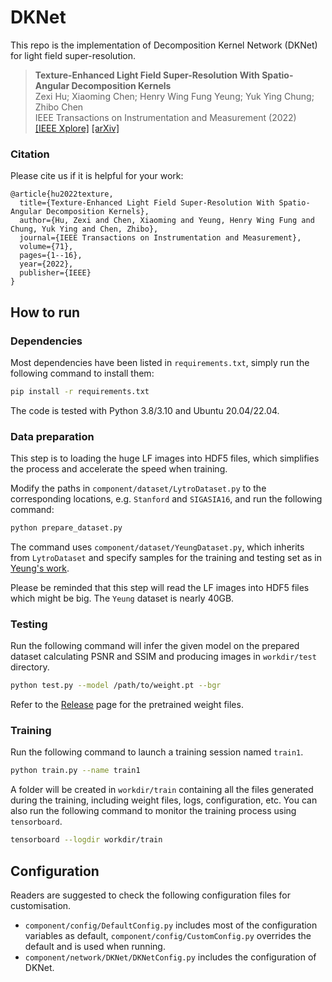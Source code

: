 # DKNet

This repo is the implementation of Decomposition Kernel Network (DKNet) for light field super-resolution.
> **Texture-Enhanced Light Field Super-Resolution With Spatio-Angular Decomposition Kernels**   
> Zexi Hu; Xiaoming Chen; Henry Wing Fung Yeung; Yuk Ying Chung; Zhibo Chen  
> IEEE Transactions on Instrumentation and Measurement (2022)   
> [[IEEE Xplore]](https://ieeexplore.ieee.org/document/9721149)  [[arXiv]](https://arxiv.org/abs/2111.04069)

### Citation
Please cite us if it is helpful for your work:

```
@article{hu2022texture,
  title={Texture-Enhanced Light Field Super-Resolution With Spatio-Angular Decomposition Kernels},
  author={Hu, Zexi and Chen, Xiaoming and Yeung, Henry Wing Fung and Chung, Yuk Ying and Chen, Zhibo},
  journal={IEEE Transactions on Instrumentation and Measurement},
  volume={71},
  pages={1--16},
  year={2022},
  publisher={IEEE}
}
```


## How to run
### Dependencies
Most dependencies have been listed in `requirements.txt`, simply run the following command to install them:
```bash
pip install -r requirements.txt
```
The code is tested with Python 3.8/3.10 and Ubuntu 20.04/22.04.

### Data preparation
This step is to loading the huge LF images into HDF5 files, which simplifies the process and accelerate the speed when training.

Modify the paths in  `component/dataset/LytroDataset.py` to the corresponding locations, e.g. `Stanford` and `SIGASIA16`, and run the following command:
```bash
python prepare_dataset.py
```

The command uses `component/dataset/YeungDataset.py`, which inherits from `LytroDataset` and specify samples for the training and testing set as in [Yeung's work](https://ieeexplore.ieee.org/abstract/document/8561240/).

Please be reminded that this step will read the LF images into HDF5 files which might be big. The `Yeung` dataset is nearly 40GB.

### Testing

Run the following command will infer the given model on the prepared dataset calculating PSNR and SSIM and producing images in `workdir/test` directory.

```bash
python test.py --model /path/to/weight.pt --bgr
```

Refer to the [Release](https://github.com/huzexi/DKNet/releases) page for the pretrained weight files.

### Training

Run the following command to launch a training session named `train1`. 

```bash
python train.py --name train1
```

A folder will be created in `workdir/train` containing all the files generated during the training, including weight files, logs, configuration, etc. You can also run the following command to monitor the training process using `tensorboard`.

```bash
tensorboard --logdir workdir/train
```

## Configuration
Readers are suggested to check the following configuration files for customisation.
- `component/config/DefaultConfig.py` includes most of the configuration variables as default, `component/config/CustomConfig.py` overrides the default and is used when running.
- `component/network/DKNet/DKNetConfig.py` includes the configuration of DKNet.
